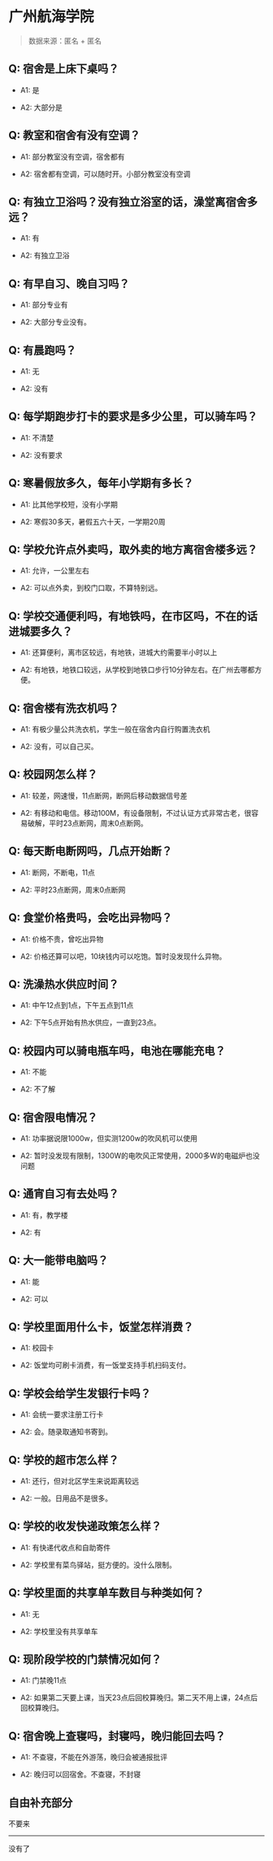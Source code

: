 # 广州航海学院

> 数据来源：匿名 + 匿名

## Q: 宿舍是上床下桌吗？

- A1: 是

- A2: 大部分是

## Q: 教室和宿舍有没有空调？

- A1: 部分教室没有空调，宿舍都有

- A2: 宿舍都有空调，可以随时开。小部分教室没有空调

## Q: 有独立卫浴吗？没有独立浴室的话，澡堂离宿舍多远？

- A1: 有

- A2: 有独立卫浴

## Q: 有早自习、晚自习吗？

- A1: 部分专业有

- A2: 大部分专业没有。

## Q: 有晨跑吗？

- A1: 无

- A2: 没有

## Q: 每学期跑步打卡的要求是多少公里，可以骑车吗？

- A1: 不清楚

- A2: 没有要求

## Q: 寒暑假放多久，每年小学期有多长？

- A1: 比其他学校短，没有小学期

- A2: 寒假30多天，暑假五六十天，一学期20周

## Q: 学校允许点外卖吗，取外卖的地方离宿舍楼多远？

- A1: 允许，一公里左右

- A2: 可以点外卖，到校门口取，不算特别远。

## Q: 学校交通便利吗，有地铁吗，在市区吗，不在的话进城要多久？

- A1: 还算便利，离市区较远，有地铁，进城大约需要半小时以上

- A2: 有地铁，地铁口较远，从学校到地铁口步行10分钟左右。在广州去哪都方便。

## Q: 宿舍楼有洗衣机吗？

- A1: 有极少量公共洗衣机，学生一般在宿舍内自行购置洗衣机

- A2: 没有，可以自己买。

## Q: 校园网怎么样？

- A1: 较差，网速慢，11点断网，断网后移动数据信号差

- A2: 有移动和电信。移动100M，有设备限制，不过认证方式非常古老，很容易破解，平时23点断网，周末0点断网。

## Q: 每天断电断网吗，几点开始断？

- A1: 断网，不断电，11点

- A2: 平时23点断网，周末0点断网

## Q: 食堂价格贵吗，会吃出异物吗？

- A1: 价格不贵，曾吃出异物

- A2: 价格还算可以吧，10块钱内可以吃饱。暂时没发现什么异物。

## Q: 洗澡热水供应时间？

- A1: 中午12点到1点，下午五点到11点

- A2: 下午5点开始有热水供应，一直到23点。

## Q: 校园内可以骑电瓶车吗，电池在哪能充电？

- A1: 不能

- A2: 不了解

## Q: 宿舍限电情况？

- A1: 功率据说限1000w，但实测1200w的吹风机可以使用

- A2: 暂时没发现有限制，1300W的电吹风正常使用，2000多W的电磁炉也没问题

## Q: 通宵自习有去处吗？

- A1: 有，教学楼

- A2: 有

## Q: 大一能带电脑吗？

- A1: 能

- A2: 可以

## Q: 学校里面用什么卡，饭堂怎样消费？

- A1: 校园卡

- A2: 饭堂均可刷卡消费，有一饭堂支持手机扫码支付。

## Q: 学校会给学生发银行卡吗？

- A1: 会统一要求注册工行卡

- A2: 会。随录取通知书寄到。

## Q: 学校的超市怎么样？

- A1: 还行，但对北区学生来说距离较远

- A2: 一般。日用品不是很多。

## Q: 学校的收发快递政策怎么样？

- A1: 有快递代收点和自助寄件

- A2: 学校里有菜鸟驿站，挺方便的。没什么限制。

## Q: 学校里面的共享单车数目与种类如何？

- A1: 无

- A2: 学校里没有共享单车

## Q: 现阶段学校的门禁情况如何？

- A1: 门禁晚11点

- A2: 如果第二天要上课，当天23点后回校算晚归。第二天不用上课，24点后回校算晚归。

## Q: 宿舍晚上查寝吗，封寝吗，晚归能回去吗？

- A1: 不查寝，不能在外游荡，晚归会被通报批评

- A2: 晚归可以回宿舍。不查寝，不封寝

## 自由补充部分

不要来

***

没有了